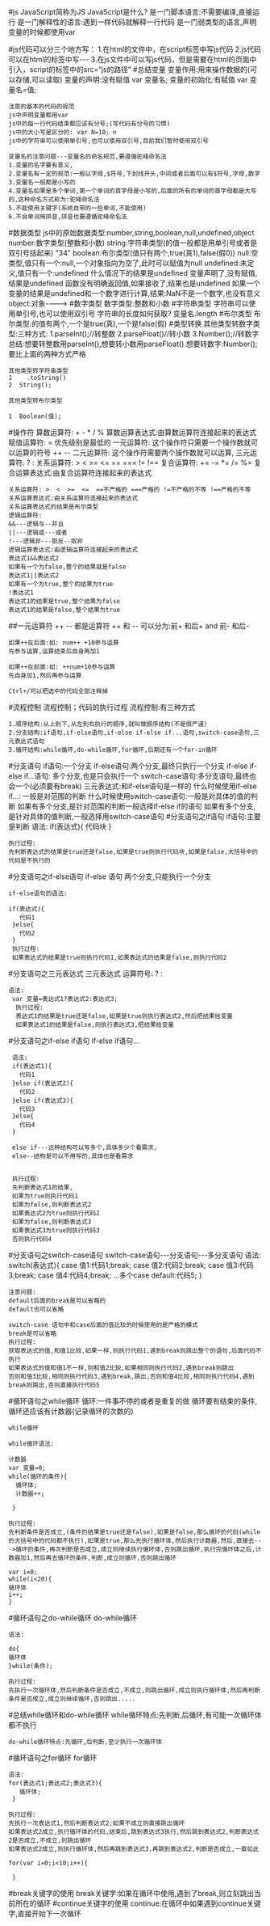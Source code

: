 #js
JavaScript简称为JS
JavaScript是什么?
是一门脚本语言:不需要编译,直接运行
是一门解释性的语言:遇到一样代码就解释一行代码
是一门弱类型的语言,声明变量的时候都使用var

#js代码可以分三个地方写：
    1.在html的文件中，在script标签中写js代码
    2.js代码可以在html的标签中写---
    3.在js文件中可以写js代码，但是需要在html的页面中引入，script的标签中的src=“js的路径”
#总结变量
    变量作用:用来操作数据的(可以存储,可以读取)
    变量的声明:没有赋值
    var 变量名;
    变量的初始化:有赋值
    var 变量名=值;

    注意的基本的代码的规范
    js中声明变量都用var
    js中的每一行代码结束都应该有分号;(写代码有分号的习惯)
    js中的大小写是区分的: var N=10; n
    js中的字符串可以使用单引号,也可以使用双引号,目前我们暂时使用双引号

    变量名的注意问题---变量名的命名规范,要遵循驼峰命名法
    1.变量的名字要有意义,
    2.变量名有一定的规范:一般以字母,$符号,下划线开头,中间或者后面可以有$符号,字母,数字
    3.变量名一般都是小写的
    4.变量名如果是多个单词,第一个单词的首字母是小写的,后面的所有的单词的首字母都是大写的,这种命名方式称为:驼峰命名法
    5.不能使用关键字(系统自带的一些单词,不能使用)
    6.不会单词用拼音,拼音也要遵循驼峰命名法
#数据类型
    js中的原始数据类型:number,string,boolean,null,undefined,object
    number:数字类型(整数和小数)
    string:字符串类型(的值一般都是用单引号或者是双引号括起来)  "34"
    boolean:布尔类型(值只有两个,true(真1),false(假0))
    null:空类型,值只有一个:null,一个对象指向为空了,此时可以赋值为null
    undefined:未定义,值只有一个:undefined
    什么情况下的结果是undefined
    变量声明了,没有赋值,结果是undefined
    函数没有明确返回值,如果接收了,结果也是undefined
    如果一个变量的结果是undefined和一个数字进行计算,结果:NaN不是一个数字,也没有意义
    object:对象---->
#数字类型
    数字类型:整数和小数
#字符串类型
    字符串可以使用单引号,也可以使用双引号
    字符串的长度如何获取? 变量名.length
#布尔类型
    布尔类型:的值有两个,一个是true(真),一个是false(假)
#类型转换
    其他类型转数字类型:三种方式:
    1.parseInt();//转整数
    2.parseFloat()//转小数
    3.Number();//转数字
    总结:想要转整数用parseInt(),想要转小数用parseFloat()
    想要转数字:Number();要比上面的两种方式严格


    其他类型转字符串类型
    1    .toString()
    2  String();

    其他类型转布尔类型

    1  Boolean(值);

#操作符
    算数运算符:  +  -  * / %
    算数运算表达式:由算数运算符连接起来的表达式
    赋值运算符:  =  优先级别是最低的
    一元运算符: 这个操作符只需要一个操作数就可以运算的符号  ++  --
    二元运算符: 这个操作符需要两个操作数就可以运算,
    三元运算符: ? :
    关系运算符: > < >= <= == === != !==
    复合运算符: +=  -=  *= /= %=
    复合运算表达式:由复合运算符连接起来的表达式

    关系运算符: >  <  >=  <=  ==不严格的 ===严格的 !=不严格的不等 !==严格的不等
    关系运算表达式:由关系运算符连接起来的表达式
    关系运算表达式的结果是布尔类型
    逻辑运算符:
    &&---逻辑与--并且
    ||---逻辑或---或者
    !---逻辑非---取反--取非
    逻辑运算表达式:由逻辑运算符连接起来的表达式
    表达式1&&表达式2
    如果有一个为false,整个的结果就是false
    表达式1||表达式2
    如果有一个为true,整个的结果为true
    !表达式1
    表达式1的结果是true,整个结果为false
    表达式1的结果是false,整个结果为true
    
##一元运算符
    ++  -- 都是运算符
    ++ 和 --  可以分为:前+ 和后+  and   前- 和后-

    如果++在后面:如: num++ +10参与运算
    先参与运算,运算结束后自身再加1

    如果++在前面:如: ++num+10参与运算
    先自身加1,然后再参与运算
    
    Ctrl+/可以把选中的代码全部注释掉
#流程控制
    流程控制；代码的执行过程
    流程控制:有三种方式
    
    1.顺序结构:从上到下,从左到右执行的顺序,就叫做顺序结构(不是很严谨)
    2.分支结构:if语句,if-else语句,if-else if-else if...语句,switch-case语句,三元表达式语句
    3.循环结构:while循环,do-while循环,for循环,后期还有一个for-in循环
#分支语句
    if语句:一个分支
    if-else语句:两个分支,最终只执行一个分支
    if-else if-else if...语句: 多个分支,也是只会执行一个
    switch-case语句:多分支语句,最终也会一个(必须要有break)
    三元表达式:和if-else语句是一样的
    什么时候使用if-else if...: 一般是对范围的判断
    什么时候使用switch-case语句:一般是对具体的值的判断
    如果有多个分支,是针对范围的判断一般选择if-else if的语句
    如果有多个分支,是针对具体的值判断,一般选择用switch-case语句
#分支语句之if语句
    if语句:主要是判断
    语法:
    if(表达式){
       代码块
    }
    
    执行过程:
    先判断表达式的结果是true还是false,如果是true则执行代码块,如果是false,大括号中的代码是不执行的
#分支语句之if-else语句
    if-else 语句
    两个分支,只能执行一个分支
    
    if-else语句的语法:
    
    if(表达式){
       代码1
     }else{
       代码2
     }
     执行过程:
     如果表达式的结果是true则执行代码1,如果表达式的结果是false,则执行代码2
#分支语句之三元表达式
    三元表达式
    运算符号:  ?  :
    
    语法:
     var 变量=表达式1?表达式2:表达式3;
      执行过程:
      表达式1的结果是true还是false,如果是true则执行表达式2,然后把结果给变量
      如果表达式1的结果是false,则执行表达式3,把结果给变量
#分支语句之if-else if语句
    if-else if语句...
    
     语法:
     if(表达式1){
       代码1
     }else if(表达式2){
       代码2
     }else if(表达式3){
       代码3
     }else{
       代码4
     }
    
     else if---这种结构可以写多个,具体多少个看需求,
     else--结构是可以不用写的,具体也是看需求
    
    
     执行过程:
     先判断表达式1的结果,
     如果为true则执行代码1
     如果为false,则判断表达式2
     如果表达式2为true则执行代码2
     如果为false,则判断表达式3
     如果表达式3为true则执行代码3
     否则执行代码4
#分支语句之switch-case语句
    switch-case语句---分支语句---多分支语句
     语法:
     switch(表达式){
      case 值1:代码1;break;
      case 值2:代码2;break;
      case 值3:代码3;break;
      case 值4:代码4;break;
      ...多个case
      default:代码5;
    }

    注意问题:
    default后面的break是可以省略的
    default也可以省略

    switch-case 语句中和case后面的值比较的时候使用的是严格的模式
    break是可以省略
    执行过程:
    获取表达式的值,和值1比较,如果一样,则执行代码1,遇到break则跳出整个的语句,后面代码不执行
    如果表达式的值和值1不一样,则和值2比较,如果相同则执行代码2,遇到break则跳出
    否则和值3比较,相同则执行代码3,遇到break,跳出,否则和值4比较,相同则执行代码4,遇到break则跳出,否则直接执行代码5
#循环语句之while循环
    循环:一件事不停的或者是重复的做
    循环要有结束的条件,循环还应该有计数器(记录循环的次数的)

    while循环

    while循环语法:

    计数器
    var 变量=0;
    while(循环的条件){
      循环体;
      计数器++;
    
     }

    执行过程:
    先判断条件是否成立,(条件的结果是true还是false),如果是false,那么循环的代码(while的大括号中的代码都不执行),如果是true,那么先执行循环体,然后执行计数器,然后,直接去--->循环的条件,再次判断是否成立,成立则继续执行循环体,否则跳出循环,执行完循环体之后,计数器加1,然后再去循环的条件,判断,成立则循环,否则跳出循环
    
    var i=0;
    while(i<20){
    循环体
    i++;
    }
#循环语句之do-while循环
    do-while循环
    
    语法:
    
    do{
    循环体
    }while(条件);
    
    执行过程:
    先执行一次循环体,然后判断条件是否成立,不成立,则跳出循环,成立则执行循环体,然后再判断条件是否成立,成立则继续循环,否则跳出.....

#总结while循环和do-while循环
    while循环特点:先判断,后循环,有可能一次循环体都不执行
    
    do-while循环特点:先循环,后判断,至少执行一次循环体
    
#循环语句之for循环
    for循环

    语法:
    for(表达式1;表达式2;表达式3){
       循环体;
     }
    
    执行过程:
    先执行一次表达式1,然后判断表达式2;如果不成立则直接跳出循环
    如果表达式2成立,执行循环体的代码,结束后,跳到表达式3执行,然后跳到表达式2,判断表达式2是否成立,不成立,则跳出循环
    如果表达式2成立,则执行循环体,然后再跳到表达式3,再跳到表达式2,判断是否成立,一直如此

    for(var i=0;i<10;i++){
    
     }
#break关键字的使用
    break关键字:如果在循环中使用,遇到了break,则立刻跳出当前所在的循环
#continue关键字的使用
    continue:在循环中如果遇到continue关键字,直接开始下一次循环